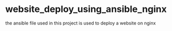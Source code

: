 # website_deploy_using_ansible_nginx
the ansible file used in this project is used to deploy a website on nginx 
